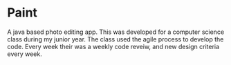 # Paint
A java based photo editing app. This was developed for a computer science class during my junior year. The class used the agile process to develop the code. Every week their was a weekly code reveiw, and new design criteria every week.
